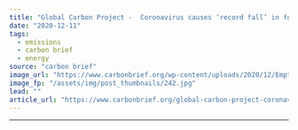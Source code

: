 ```yaml
---
title: "Global Carbon Project -  Coronavirus causes ‘record fall’ in fossil-fuel emissions in 2020"
date: "2020-12-11"
tags: 
  - emissions
  - carbon brief
  - energy
source: "carbon brief"
image_url: "https://www.carbonbrief.org/wp-content/uploads/2020/12/Empty-Times-Square-while-NYC-is-in-lockdown-during-coronavirus-pandemic-107x71.jpg"
image_fp: "/assets/img/post_thumbnails/242.jpg"
lead: ""
article_url: "https://www.carbonbrief.org/global-carbon-project-coronavirus-causes-record-fall-in-fossil-fuel-emissions-in-2020"
---
```


---
